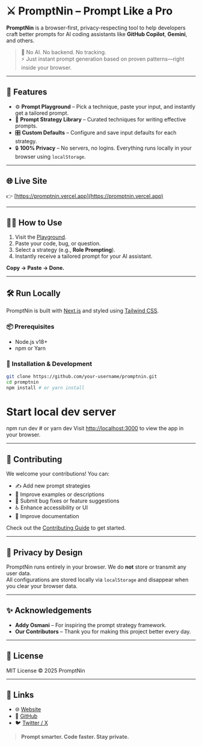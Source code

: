 # ⚔️ PromptNin – Prompt Like a Pro

**PromptNin** is a browser-first, privacy-respecting tool to help developers craft better prompts for AI coding assistants like **GitHub Copilot**, **Gemini**, and others.

> 🧠 No AI. No backend. No tracking.  
> ⚡ Just instant prompt generation based on proven patterns—right inside your browser.

---

## 🚀 Features

- ⚙️ **Prompt Playground** – Pick a technique, paste your input, and instantly get a tailored prompt.
- 🧩 **Prompt Strategy Library** – Curated techniques for writing effective prompts.
- 🎛️ **Custom Defaults** – Configure and save input defaults for each strategy.
- 🔒 **100% Privacy** – No servers, no logins. Everything runs locally in your browser using `localStorage`.

---

## 🌐 Live Site

👉 [https://promptnin.vercel.app](https://promptnin.vercel.app)

---

## 🧑‍💻 How to Use

1. Visit the [Playground](https://promptnin.vercel.app/playground).
2. Paste your code, bug, or question.
3. Select a strategy (e.g., **Role Prompting**).
4. Instantly receive a tailored prompt for your AI assistant.

**Copy → Paste → Done.**

---

## 🛠 Run Locally

PromptNin is built with [Next.js](https://nextjs.org/) and styled using [Tailwind CSS](https://tailwindcss.com/).

### 📦 Prerequisites

- Node.js v18+
- npm or Yarn

### 🧪 Installation & Development

```bash
git clone https://github.com/your-username/promptnin.git
cd promptnin
npm install # or yarn install
```

# Start local dev server
npm run dev # or yarn dev
Visit [http://localhost:3000](http://localhost:3000) to view the app in your browser.

---

## 🤝 Contributing

We welcome your contributions! You can:

- ✍️ Add new prompt strategies  
- 🧠 Improve examples or descriptions  
- 🐛 Submit bug fixes or feature suggestions  
- ♿ Enhance accessibility or UI  
- 📘 Improve documentation  

Check out the [Contributing Guide](CONTRIBUTING.md) to get started.

---

## 🔐 Privacy by Design

PromptNin runs entirely in your browser. We do **not** store or transmit any user data.  
All configurations are stored locally via `localStorage` and disappear when you clear your browser data.

---

## ✨ Acknowledgements

- **Addy Osmani** – For inspiring the prompt strategy framework.  
- **Our Contributors** – Thank you for making this project better every day.

---

## 📄 License

MIT License © 2025 PromptNin

---

## 🔗 Links

- 🌐 [Website](https://promptnin.vercel.app)  
- 🐙 [GitHub](https://github.com/abhinavkumar985/prompt-ninja)  
- 🐦 [Twitter / X](https://x.com/abhinav985)  

> **Prompt smarter. Code faster. Stay private.**
